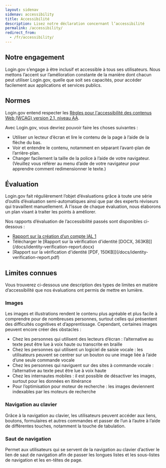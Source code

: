 ```yaml
---
layout: sidenav
sidenav: accessibility
title: Accessibilité
description: Lisez notre déclaration concernant l’accessibilité
permalink: /accessibility/
redirect_from:
  - /fr/accessibility/
---
```


## Notre engagement

Login.gov s’engage à être inclusif et accessible à tous ses utilisateurs. Nous mettons l’accent sur l’amélioration constante de la manière dont chacun peut utiliser Login.gov, quelle que soit ses capacités, pour accéder facilement aux applications et services publics.

## Normes
Login.gov entend respecter les [Règles pour l'accessibilité des contenus Web (WCAG) version 2.1, niveau AA](https://www.w3.org/TR/WCAG21/).

Avec Login.gov, vous devriez pouvoir faire les choses suivantes :

* Utiliser un lecteur d’écran et lire le contenu de la page à l’aide de la flèche du bas.
* Voir et entendre le contenu, notamment en séparant l’avant-plan de l’arrière-plan.
* Changer facilement la taille de la police à l’aide de votre navigateur. (Veuillez vous référer au menu d’aide de votre navigateur pour apprendre comment redimensionner le texte.)

## Évaluation
Login.gov fait régulièrement l’objet d’évaluations grâce à toute une série d’outils d’évaluation semi-automatiques ainsi que par des experts réviseurs qui travaillent manuellement. À l’issue de chaque évaluation, nous élaborons un plan visant à traiter les points à améliorer.

Nos rapports d’évaluation de l’accessibilité passés sont disponibles ci-dessous :

* [Rapport sur la création d’un compte IAL 1](/docs/accessibility-assessment-ial1-account-creation.pdf)
* Télécharger le [Rapport sur la vérification d'identité \[DOCX, 363KB]](/docs/identity-verification-report.docx)
* [Rapport sur la vérification d'identité \[PDF, 150KB]](/docs/identity-verification-report.pdf)

## Limites connues
Vous trouverez ci-dessous une description des types de limites en matière d’accessibilité que nos évaluations ont permis de mettre en lumière.

### Images
Les images et illustrations rendent le contenu plus agréable et plus facile à comprendre pour de nombreuses personnes, surtout celles qui présentent des difficultés cognitives et d’apprentissage. Cependant, certaines images peuvent encore créer des obstacles :

* Chez les personnes qui utilisent des lecteurs d’écran : l’alternative au texte peut être lue à voix haute ou transcrite en braille
* Chez les personnes qui utilisent un logiciel de saisie vocale : les utilisateurs peuvent se centrer sur un bouton ou une image liée à l’aide d’une seule commande vocale
* Chez les personnes qui naviguent sur des sites à commande vocale : l’alternative au texte peut être lue à voix haute
* Chez les internautes mobiles : il est possible de désactiver les images, surtout pour les données en itinérance
* Pour l’optimisation pour moteur de recherche : les images deviennent indexables par les moteurs de recherche

### Navigation au clavier
Grâce à la navigation au clavier, les utilisateurs peuvent accéder aux liens, boutons, formulaires et autres commandes et passer de l’un à l’autre à l’aide de différentes touches, notamment la touche de tabulation.

### Saut de navigation
Permet aux utilisateurs qui se servent de la navigation au clavier d’activer le lien de saut de navigation afin de passer les longues listes et les sous-listes de navigation et les en-têtes de page.